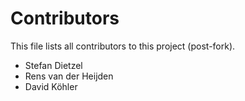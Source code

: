 # Contributors
This file lists all contributors to this project (post-fork).

 - Stefan Dietzel
 - Rens van der Heijden
 - David Köhler
